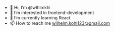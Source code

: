 - 👋 Hi, I’m @wlhlmkhl
- 👀 I’m interested in frontend-development
- 🌱 I’m currently learning React
- 📫 How to reach me wilhelm.kohl123@gmail.com


<!---
wlhlmkhl/wlhlmkhl is a ✨ special ✨ repository because its `README.md` (this file) appears on your GitHub profile.
You can click the Preview link to take a look at your changes.
--->
